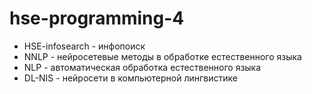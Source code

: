 # hse-programming-4
- HSE-infosearch - инфопоиск
- NNLP - нейросетевые методы в обработке естественного языка
- NLP - автоматическая обработка естественного языка
- DL-NIS - нейросети в компьютерной лингвистике
